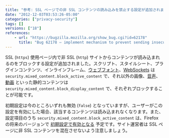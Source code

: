 ```yaml
---
title: "参考: SSL ページでの非 SSL コンテンツの読み込みを禁止する設定が追加されました"
date: "2012-12-03T03:53:26-05:00"
categories: ["privacy-security"]
tags: []
versions: ["18"]
references:
    - url: "https://bugzilla.mozilla.org/show_bug.cgi?id=62178"
      title: "Bug 62178 – implement mechanism to prevent sending insecure requests from a secure context"
---
```

SSL (`https`) 使用ページ内で非 SSL (`http`) サイトからコンテンツが読み込まれるのをブロックする設定が追加されました。スクリプト、スタイルシート、プラグインコンテンツ、インラインフレーム、[ウェブフォント](https://developer.mozilla.org/docs/CSS/@font-face)、[WebSockets](https://developer.mozilla.org/docs/WebSockets) は `security.mixed_content.block_active_content` で、それ以外の画像、[音声](https://developer.mozilla.org/docs/HTML/Element/audio)、[動画](https://developer.mozilla.org/docs/HTML/Element/video) といった静的コンテンツは `security.mixed_content.block_display_content` で、それぞれブロックすることが可能です。

初期設定は今のところいずれも無効 (`false`) となっていますが、ユーザーがこの設定を有効にした場合、該当するコンテンツは読み込まれなくなります。また、設定項目のうち `security.mixed_content.block_active_content` は、Firefox の将来のバージョンで [初期設定で有効となる](https://bugzilla.mozilla.org/show_bug.cgi?id=834836) 予定です。サイト運営者は SSL ページに非 SSL コンテンツを混在させないよう注意しましょう。
